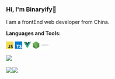 ### Hi, I'm Binaryify👋
I am a frontEnd web developer from China.

**Languages and Tools:**  

<code><img height="20" src="https://raw.githubusercontent.com/github/explore/80688e429a7d4ef2fca1e82350fe8e3517d3494d/topics/javascript/javascript.png"></code>
<code><img height="20" src="https://raw.githubusercontent.com/github/explore/80688e429a7d4ef2fca1e82350fe8e3517d3494d/topics/typescript/typescript.png"></code>
<code><img height="20" src="https://raw.githubusercontent.com/github/explore/80688e429a7d4ef2fca1e82350fe8e3517d3494d/topics/vue/vue.png"></code>
<code><img height="20" src="https://raw.githubusercontent.com/github/explore/80688e429a7d4ef2fca1e82350fe8e3517d3494d/topics/nodejs/nodejs.png"></code>
<code><img height="20" src="https://raw.githubusercontent.com/github/explore/80688e429a7d4ef2fca1e82350fe8e3517d3494d/topics/express/express.png"></code>

![](https://github-readme-stats.vercel.app/api?username=binaryify&show_icons=true)



<a href="https://github.com/binaryify/github-readme-stats">
  <img align="left" src="https://github-readme-stats.anuraghazra1.vercel.app/api/pin/?username=binaryify&repo=NeteaseCloudMusicApi" />
</a>

<a href="https://github.com/binaryify/binaryify.github.io">
  <img align="left" src="https://github-readme-stats.anuraghazra1.vercel.app/api/pin/?username=binaryify&repo=Onedark-Pro" />
</a>